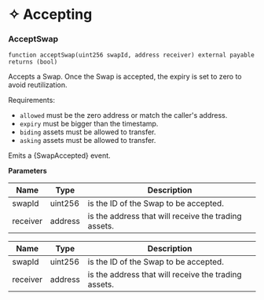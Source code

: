 # ✧ Accepting

### AcceptSwap

```solidity
function acceptSwap(uint256 swapId, address receiver) external payable returns (bool)
```

Accepts a Swap. Once the Swap is accepted, the expiry is set to zero to avoid reutilization.

Requirements:

* `allowed` must be the zero address or match the caller's address.
* `expiry` must be bigger than the timestamp.
* `biding` assets must be allowed to transfer.
* `asking` assets must be allowed to transfer.

Emits a {SwapAccepted} event.



**Parameters**



| Name     | Type    | Description                                          |
| -------- | ------- | ---------------------------------------------------- |
| swapId   | uint256 | is the ID of the Swap to be accepted.                |
| receiver | address | is the address that will receive the trading assets. |

| Name     | Type    | Description                                          |
| -------- | ------- | ---------------------------------------------------- |
| swapId   | uint256 | is the ID of the Swap to be accepted.                |
| receiver | address | is the address that will receive the trading assets. |
